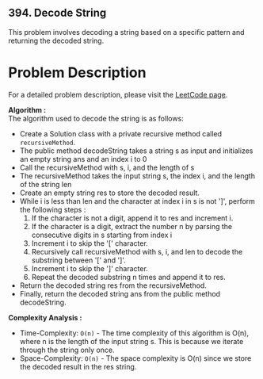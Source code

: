 ## 394. Decode String

This problem involves decoding a string based on a specific pattern and returning the decoded string.

# Problem Description

For a detailed problem description, please visit the [LeetCode page](https://leetcode.com/problems/decode-string/description/).

**Algorithm :**<br/>
The algorithm used to decode the string is as follows:

-   Create a Solution class with a private recursive method called `recursiveMethod`.
-   The public method decodeString takes a string s as input and initializes an empty string ans and an index i to 0
-   Call the recursiveMethod with s, i, and the length of s
-   The recursiveMethod takes the input string s, the index i, and the length of the string len
-   Create an empty string res to store the decoded result.
-   While i is less than len and the character at index i in s is not ']', perform the following steps :
    1. If the character is not a digit, append it to res and increment i.
    2. If the character is a digit, extract the number n by parsing the consecutive digits in s starting from index i
    3. Increment i to skip the '[' character.
    4. Recursively call recursiveMethod with s, i, and len to decode the substring between '[' and ']'.
    5. Increment i to skip the ']' character.
    6. Repeat the decoded substring n times and append it to res.
-   Return the decoded string res from the recursiveMethod.
-   Finally, return the decoded string ans from the public method decodeString.

**Complexity Analysis :**<br/>

-   Time-Complexity: `O(n)` - The time complexity of this algorithm is O(n), where n is the length of the input string s. This is because we iterate through the string only once.
-   Space-Complexity: `O(n)` - The space complexity is O(n) since we store the decoded result in the res string.
